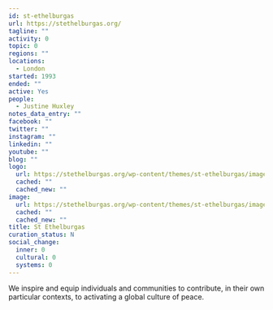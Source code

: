 ```yaml
---
id: st-ethelburgas
url: https://stethelburgas.org/
tagline: ""
activity: 0
topic: 0
regions: ""
locations:
  - London
started: 1993
ended: ""
active: Yes
people:
  - Justine Huxley
notes_data_entry: ""
facebook: ""
twitter: ""
instagram: ""
linkedin: ""
youtube: ""
blog: ""
logo:
  url: https://stethelburgas.org/wp-content/themes/st-ethelburgas/images/green-icon-outline.svg
  cached: ""
  cached_new: ""
image:
  url: https://stethelburgas.org/wp-content/themes/st-ethelburgas/images/green-icon-outline.svg
  cached: ""
  cached_new: ""
title: St Ethelburgas
curation_status: N
social_change:
  inner: 0
  cultural: 0
  systems: 0
---
```


We inspire and equip individuals and communities to contribute, in their own particular contexts, to activating a global culture of peace.
